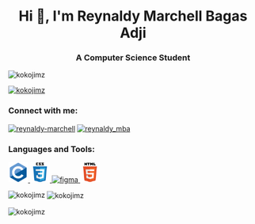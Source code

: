 <h1 align="center">Hi 👋, I'm Reynaldy Marchell Bagas Adji</h1>
<h3 align="center">A Computer Science Student</h3>

<p align="left"> <img src="https://komarev.com/ghpvc/?username=kokojimz&label=Profile%20views&color=0e75b6&style=flat" alt="kokojimz" /> </p>

<p align="left"> <a href="https://github.com/ryo-ma/github-profile-trophy"><img src="https://github-profile-trophy.vercel.app/?username=kokojimz" alt="kokojimz" /></a> </p>

<h3 align="left">Connect with me:</h3>
<p align="left">
<a href="https://linkedin.com/in/reynaldy-marchell" target="blank"><img align="center" src="https://raw.githubusercontent.com/rahuldkjain/github-profile-readme-generator/master/src/images/icons/Social/linked-in-alt.svg" alt="reynaldy-marchell" height="30" width="40" /></a>
<a href="https://instagram.com/reynaldy_mba" target="blank"><img align="center" src="https://raw.githubusercontent.com/rahuldkjain/github-profile-readme-generator/master/src/images/icons/Social/instagram.svg" alt="reynaldy_mba" height="30" width="40" /></a>
</p>

<h3 align="left">Languages and Tools:</h3>
<p align="left"> <a href="https://www.cprogramming.com/" target="_blank" rel="noreferrer"> <img src="https://raw.githubusercontent.com/devicons/devicon/master/icons/c/c-original.svg" alt="c" width="40" height="40"/> </a> <a href="https://www.w3schools.com/css/" target="_blank" rel="noreferrer"> <img src="https://raw.githubusercontent.com/devicons/devicon/master/icons/css3/css3-original-wordmark.svg" alt="css3" width="40" height="40"/> </a> <a href="https://www.figma.com/" target="_blank" rel="noreferrer"> <img src="https://www.vectorlogo.zone/logos/figma/figma-icon.svg" alt="figma" width="40" height="40"/> </a> <a href="https://www.w3.org/html/" target="_blank" rel="noreferrer"> <img src="https://raw.githubusercontent.com/devicons/devicon/master/icons/html5/html5-original-wordmark.svg" alt="html5" width="40" height="40"/> </a> </p>

<p><img align="left" src="https://github-readme-stats.vercel.app/api/top-langs?username=kokojimz&show_icons=true&locale=en&layout=compact" alt="kokojimz" /></p>

<p>&nbsp;<img align="center" src="https://github-readme-stats.vercel.app/api?username=kokojimz&show_icons=true&locale=en" alt="kokojimz" /></p>

<p><img align="center" src="https://github-readme-streak-stats.herokuapp.com/?user=kokojimz&" alt="kokojimz" /></p>
